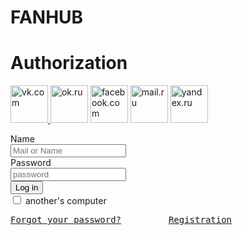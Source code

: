 # FANHUB
<!DOCTYPE html>
<html>
<head>
    <meta charset="utf-8">
    <link rel="stylesheet" type="text/css" href="EnterStyles.css"/>
    <title> AUTHORIZATION </title>
</head>
<body>
<div id="av">
<h1> Authorization </h1>
<a href="https://vk.com/"  target="_blank"><img src="https://animedub.ru/templates/animedub/images/social/vkontakte.webp" width="60" height="60" alt="vk.com"> </a>
<a href="https://ok.ru/"  target="_blank"><img src="https://animedub.ru/templates/animedub/images/social/odnoklassniki.webp" width="60" height="60" alt="ok.ru"></a>
<a href="https://facebook.com"  target="_blank"><img src="https://animedub.ru/templates/animedub/images/social/facebook.webp" width="60" height="60" alt="facebook.com"></a>
<a href="https://mail.ru"  target="_blank"><img src="https://animedub.ru/templates/animedub/images/social/mailru.webp" width="60" height="60" alt="mail.ru"></a>
<a href="https://yandex.ru"  target="_blank"><img src="https://animedub.ru/templates/animedub/images/social/yandex.webp" width="60" height="60" alt="yandex.ru"></a>
<form action="" method="post">

<label> Name <br> <input type="text" placeholder="Mail or Name" ></label>
<br>
<label> Password <br> <input type="password" placeholder="password"></label>
<br>
<input type="submit" value="Log in">
<br>
<input type="checkbox" name="checkbox" value="another's computer "> another's computer
<br>
<pre><a href="password.html" target="">Forgot your password?</a>         <a href="Registration.html" target="">Registration</a></pre> 
</form>
</div>
</body>
</html>
